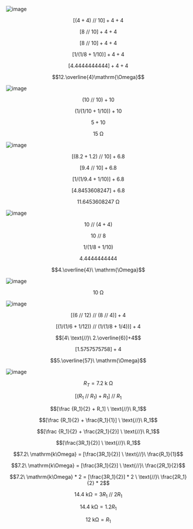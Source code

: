 ![image](https://github.com/user-attachments/assets/7b4ee356-a3a1-4ed6-a6ec-701a102aea7b)

$$[(4+4)\ \text{//}\ 10]+4+4$$

$$[8\ \text{//}\ 10]+4+4$$

$$[8\ \text{//}\ 10]+4+4$$

$$[1/(1/8+1/10)]+4+4$$

$$[4.4444444444]+4+4$$

$$12.\overline{4}\mathrm{\Omega}$$

![image](https://github.com/user-attachments/assets/63dba74c-7cd3-49cd-8d4e-5082a61b0fed)

$$(10\ \text{//}\ 10)+10$$

$$(1/(1/10+1/10))+10$$

$$5+10$$

$$15\ \mathrm{\Omega}$$

![image](https://github.com/user-attachments/assets/eab1f62b-6fdd-4580-94b2-114da64050f0)

$$[(8.2+1.2)\ \text{//}\ 10]+6.8$$

$$[9.4\ \text{//}\ 10]+6.8$$

$$[1/(1/9.4+1/10)]+6.8$$

$$[4.8453608247]+6.8$$

$$11.6453608247\ \mathrm{\Omega}$$


![image](https://github.com/user-attachments/assets/e79a2a6e-6a60-478a-91b1-c84b66ad0ef0)

$$10\ \text{//}\ (4+4)$$

$$10\ \text{//}\ 8$$

$$1/(1/8+1/10)$$


$$4.4444444444$$

$$4.\overline{4}\ \mathrm{\Omega}$$

![image](https://github.com/user-attachments/assets/05ef3d5f-6c7f-4c4d-b952-4b55a1c99a80)

$$10\ \mathrm{\Omega}$$

![image](https://github.com/user-attachments/assets/ee447566-119f-4b6f-8272-ea8dfe2c4a6c)

$$[(6\ \text{//}\ 12)\ \text{//}\ (8\ \text{//}\ 4)]+4$$

$$[(1/(1/6+1/12))\ \text{//}\ (1/(1/8+1/4))]+4$$

$$[4\ \text{//}\ 2.\overline{6}]+4$$

$$[1.5757575758]+4$$

$$5.\overline{57}\ \mathrm{\Omega}$$

![image](https://github.com/user-attachments/assets/751d9814-5fdb-48ab-a745-8f9bbdb85453)

$$R_T = 7.2\ \mathrm{k\ \Omega}$$

$$[(R_1 \ \text{//}\  R_1) + R_1] \ \text{//}\ R_1$$

$$[\frac {R_1}{2} + R_1] \ \text{//}\ R_1$$

$$[\frac {R_1}{2} + \frac{R_1}{1}] \ \text{//}\ R_1$$

$$[\frac {R_1}{2} + \frac{2R_1}{2}] \ \text{//}\ R_1$$

$$[\frac{3R_1}{2}] \ \text{//}\ R_1$$

$$7.2\ \mathrm{k\Omega} = [\frac{3R_1}{2}] \ \text{//}\ \frac{R_1}{1}$$

$$7.2\ \mathrm{k\Omega} = [\frac{3R_1}{2}] \ \text{//}\ \frac{2R_1}{2}$$

$$7.2\ \mathrm{k\Omega} * 2 = [\frac{3R_1}{2}] * 2 \ \text{//}\ \frac{2R_1}{2} * 2$$

$$14.4\ \mathrm{k\Omega} = 3R_1 \ \text{//}\ 2R_1$$

$$14.4\ \mathrm{k\Omega} = 1.2R_1$$

$$12\ \mathrm{k\Omega} = R_1$$
